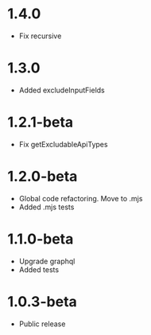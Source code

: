 1.4.0
===================================
- Fix recursive

1.3.0
===================================
- Added excludeInputFields

1.2.1-beta
===================================
- Fix getExcludableApiTypes

1.2.0-beta
===================================
- Global code refactoring. Move to .mjs
- Added .mjs tests

1.1.0-beta
===================================
- Upgrade graphql
- Added tests

1.0.3-beta
===================================
- Public release
